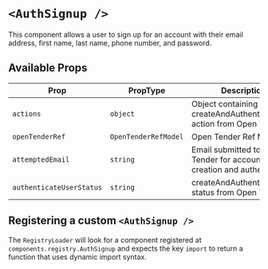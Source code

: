 # `<AuthSignup />`

This component allows a user to sign up for an account with their email address, first name, last name, phone number, and password.

## Available Props

| Prop                     | PropType             | Description                                                            | Default |
| ------------------------ | -------------------- | ---------------------------------------------------------------------- | ------- |
| `actions`                | `object`             | Object containing createAndAuthenticateUser action from Open Tender    |         |
| `openTenderRef`          | `OpenTenderRefModel` | Open Tender Ref Model                                                  | `null`  |
| `attemptedEmail`         | `string`             | Email submitted to Open Tender for account creation and authentication | `''`    |
| `authenticateUserStatus` | `string`             | createAndAuthenticateUser status from Open Tender                      | IDLE    |

## Registering a custom `<AuthSignup />`

The `RegistryLoader` will look for a component registered at `components.registry.AuthSignup` and expects the key `import` to return a function that uses dynamic import syntax.
